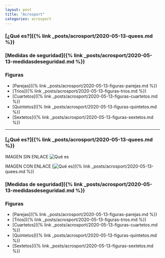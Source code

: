 ```yaml
---
layout: post
title: "Acrosport"
categories: acrosport
---
```


### [¿Qué es?]({% link _posts/acrosport/2020-05-13-quees.md %})

### [Medidas de seguridad]({% link _posts/acrosport/2020-05-13-medidasdeseguridad.md %})

### Figuras
- [Parejas]({% link _posts/acrosport/2020-05-13-figuras-parejas.md %})
- [Trios]({% link _posts/acrosport/2020-05-13-figuras-trios.md %})
- [Cuartetos]({% link _posts/acrosport/2020-05-13-figuras-cuartetos.md %})
- [Quintetos]({% link _posts/acrosport/2020-05-13-figuras-quintetos.md %})
- [Sextetos]({% link _posts/acrosport/2020-05-13-figuras-sextetos.md %})

---

### [¿Qué es?]({% link _posts/acrosport/2020-05-13-quees.md %})

IMAGEN SIN ENLACE
![Qué es](../images/acrosport_quees_pestana.jpg)

IMAGEN CON ENLACE
[![Qué es](../images/acrosport_quees_pestana.jpg)]({% link _posts/acrosport/2020-05-13-quees.md %})

### [Medidas de seguridad]({% link _posts/acrosport/2020-05-13-medidasdeseguridad.md %})

### Figuras
- [Parejas]({% link _posts/acrosport/2020-05-13-figuras-parejas.md %})
- [Trios]({% link _posts/acrosport/2020-05-13-figuras-trios.md %})
- [Cuartetos]({% link _posts/acrosport/2020-05-13-figuras-cuartetos.md %})
- [Quintetos]({% link _posts/acrosport/2020-05-13-figuras-quintetos.md %})
- [Sextetos]({% link _posts/acrosport/2020-05-13-figuras-sextetos.md %})